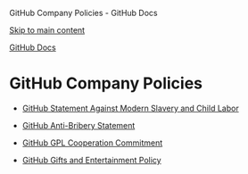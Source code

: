GitHub Company Policies - GitHub Docs

[Skip to main content](#main-content)

[](/en)[GitHub Docs](/en)

GitHub Company Policies
==========

* [GitHub Statement Against Modern Slavery and Child Labor](/en/site-policy/github-company-policies/github-statement-against-modern-slavery-and-child-labor)

* [GitHub Anti-Bribery Statement](/en/site-policy/github-company-policies/github-anti-bribery-statement)

* [GitHub GPL Cooperation Commitment](/en/site-policy/github-company-policies/github-gpl-cooperation-commitment)

* [GitHub Gifts and Entertainment Policy](/en/site-policy/github-company-policies/github-gifts-and-entertainment-policy)
